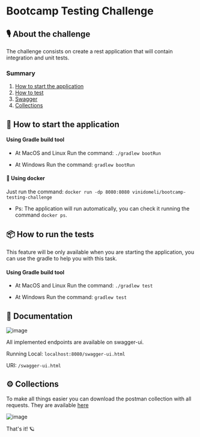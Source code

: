 # Bootcamp Testing Challenge

## 🎙 About the challenge

The challenge consists on create a rest application that will contain integration and unit tests.

### Summary

1. [How to start the application](#startapp)
2. [How to test](#test)
3. [Swagger](#docs)
4. [Collections](#collections)

## 🔨 How to start the application <a name="startapp"></a>

#### Using Gradle build tool

- At MacOS and Linux Run the command: `./gradlew bootRun`

- At Windows Run the command: `gradlew bootRun`

#### 🐳 Using docker

Just run the command: `docker run -dp 8080:8080 vinidomeli/bootcamp-testing-challenge`

* Ps: The application will run automatically, you can check it running the command `docker ps`.

## 📦 How to run the tests <a name="test"></a>

This feature will be only available when you are starting the application, you can use the gradle to help you with this
task.

#### Using Gradle build tool

- At MacOS and Linux Run the command: `./gradlew test`

- At Windows Run the command: `gradlew test`

## 📰 Documentation <a name="docs"></a>

![image](https://user-images.githubusercontent.com/84407703/121899962-47e54f00-ccfb-11eb-89cf-be231a2aa91b.png)

All implemented endpoints are available on swagger-ui.

Running Local: `localhost:8080/swagger-ui.html`

URI: `/swagger-ui.html`

## ⚙️ Collections <a name="collections"></a>

To make all things easier you can download the postman collection with all requests. They are
available [here](https://github.com/vinidomeli/bootcamp-testing-challenge/blob/master/collections/Bootcamp%20Test%20Challenge.postman_collection.json)

![image](https://user-images.githubusercontent.com/84407703/121900041-5c294c00-ccfb-11eb-8ae8-86d83c6d0006.png)

That's it! 🪐
